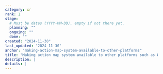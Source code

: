 ```yaml
---
category: xr
rank: 1
stage:
  # Must be dates (YYYY-MM-DD), empty if not there yet.
  planning: ""
  ongoing: ""
  done: ""
created: "2024-11-30"
last_updated: "2024-11-30"
anchor: "making-action-map-system-available-to-other-platforms"
title: "Making action map system available to other platforms such as WebXR"
description: |
details: |
---
```

